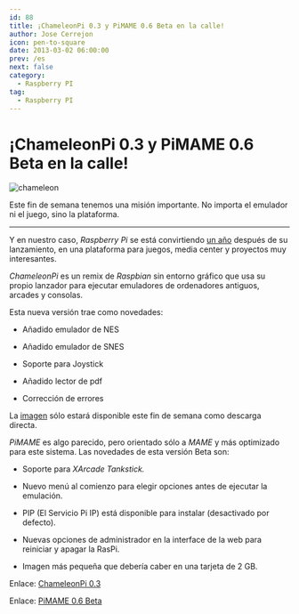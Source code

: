 ```yaml
---
id: 88
title: ¡ChameleonPi 0.3 y PiMAME 0.6 Beta en la calle!
author: Jose Cerrejon
icon: pen-to-square
date: 2013-03-02 06:00:00
prev: /es
next: false
category:
  - Raspberry PI
tag:
  - Raspberry PI
---
```


# ¡ChameleonPi 0.3 y PiMAME 0.6 Beta en la calle!

![chameleon](/images/chameleon.jpg)

Este fin de semana tenemos una misión importante. No importa el emulador ni el juego, sino la plataforma.

- - -
Y en nuestro caso, *Raspberry Pi* se está convirtiendo [un año](http://www.raspberrypi.org/archives/3375) después de su lanzamiento, en una plataforma para juegos, media center y proyectos muy interesantes.

*ChameleonPi* es un remix de *Raspbian* sin entorno gráfico que usa su propio lanzador para ejecutar emuladores de ordenadores antiguos, arcades y consolas.

Esta nueva versión trae como novedades:

* Añadido emulador de NES

* Añadido emulador de SNES

* Soporte para Joystick

* Añadido lector de pdf

* Corrección de errores

La [imagen](http://chameleon.enging.com/chameleon.v03.img.bz2) sólo estará disponible este fin de semana como descarga directa.

*PiMAME* es algo parecido, pero orientado sólo a *MAME* y más optimizado para este sistema. Las novedades de esta versión Beta son:

* Soporte para *XArcade Tankstick.*

* Nuevo menú al comienzo para elegir opciones antes de ejecutar la emulación.

* PIP (El Servicio Pi IP) está disponible para instalar (desactivado por defecto).

* Nuevas opciones de administrador en la interface de la web para reiniciar y apagar la RasPi.
 
* Imagen más pequeña que debería caber en una tarjeta de 2 GB.

Enlace: [ChameleonPi 0.3](http://chameleon.enging.com/?q=node/68)

Enlace: [PiMAME 0.6 Beta](http://blog.sheasilverman.com/pimame-raspberry-pi-os-download/)